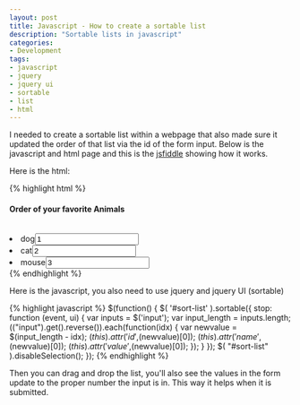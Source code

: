 ```yaml
---
layout: post
title: Javascript - How to create a sortable list
description: "Sortable lists in javascript"
categories:
- Development
tags:
- javascript
- jquery
- jquery ui
- sortable
- list
- html
---
```

<p>I needed to create a sortable list within a webpage that also made sure it updated the order of that list via the id of the form input.  Below is the javascript and html page and this is the <a href="http://jsfiddle.net/nictrix/AbAtJ/3/" title="jsfiddle">jsfiddle</a> showing how it works.</p>
<p>Here is the html:</p>

{% highlight html %}
<h4>Order of your favorite Animals</h4><br />
<div id='sort-list'>
  <div id='listItem_1'>
    <li>dog<input id='1' type='text' name='1' value='1'/></li>
  </div>
  <div id='listItem_2'>
      <li>cat<input id='2' type='text' name='2' value='2'/></li>
  </div>
  <div id='listItem_3'>
      <li>mouse<input id='3' type='text' name='3' value='3'/></li>
  </div>
</div>
{% endhighlight %}

<p>Here is the javascript, you also need to use jquery and jquery UI (sortable)</p>

{% highlight javascript %}
$(function() {
    $( '#sort-list' ).sortable({
        stop: function (event, ui) {
            var inputs = $('input');
            var input_length = inputs.length;
             $($("input").get().reverse()).each(function(idx) {
                var newvalue = $(input_length - idx);
                $(this).attr('id',$(newvalue)[0]);
                $(this).attr('name',$(newvalue)[0]);
                $(this).attr('value',$(newvalue)[0]);
            });
        }
    });
    $( "#sort-list" ).disableSelection();
});
{% endhighlight %}

<p>Then you can drag and drop the list, you'll also see the values in the form update to the proper number the input is in.  This way it helps when it is submitted.</p>
